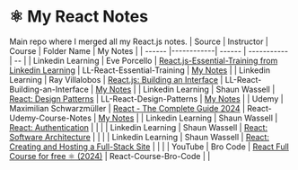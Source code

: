 # ⚛️ My React Notes

Main repo where I merged all my React.js notes.
| Source | Instructor | Course | Folder Name | My Notes |
| ------ |------------| ------ | ----------- | -- |
| Linkedin Learning | Eve Porcello | [React.js-Essential-Training from Linkedin Learning](https://www.linkedin.com/learning/react-js-essential-training-14836121/) | LL-React-Essential-Training | [My Notes](LL-React-Essential-Training/My-Notes/combine-md-files/combined-notes.md) |
| Linkedin Learning | Ray Villalobos | [React.js: Building an Interface](https://www.linkedin.com/learning/react-js-building-an-interface-8551484?u=2174970) | LL-React-Building-an-Interface | [My Notes](LL-React-Building-an-Interface/my-notes/my-notes.md) |
| Linkedin Learning | Shaun Wassell | [React: Design Patterns](https://www.linkedin.com/learning/react-design-patterns?u=2174970) | LL-React-Design-Patterns | [My Notes](LL-React-Design-Patterns/my-notes/my-notes.md) |
| Udemy | Maximilian Schwarzmüller | [React - The Complete Guide 2024](https://www.udemy.com/course/react-the-complete-guide-incl-redux/?couponCode=KEEPLEARNING) | React-Udemy-Course-Notes | [My Notes](React-Udemy-Course-Notes/my-notes.md) |
| Linkedin Learning | Shaun Wassell | [React: Authentication](https://www.linkedin.com/learning/react-authentication?u=2174970) | | |
| Linkedin Learning | Shaun Wassell | [React: Software Architecture](https://www.linkedin.com/learning/react-software-architecture?u=2174970) | | |
| Linkedin Learning | Shaun Wassell | [React: Creating and Hosting a Full-Stack Site](https://www.linkedin.com/learning/react-creating-and-hosting-a-full-stack-site-15153869?u=2174970) | | |
| YouTube | Bro Code | [React Full Course for free ⚛️ (2024)](https://www.youtube.com/watch?v=CgkZ7MvWUAA) | React-Course-Bro-Code | |
